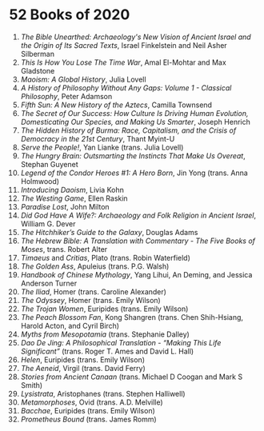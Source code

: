 # 52 Books of 2020

1. *The Bible Unearthed: Archaeology's New Vision of Ancient Israel and the Origin of Its Sacred Texts*, Israel Finkelstein and Neil Asher Silberman
2. *This Is How You Lose The Time War*, Amal El-Mohtar and Max Gladstone
3. *Maoism: A Global History*, Julia Lovell
4. *A History of Philosophy Without Any Gaps: Volume 1 - Classical Philosophy*, Peter Adamson
5. *Fifth Sun: A New History of the Aztecs*, Camilla Townsend
6. *The Secret of Our Success: How Culture Is Driving Human Evolution, Domesticating Our Species, and Making Us Smarter*, Joseph Henrich
7. *The Hidden History of Burma: Race, Capitalism, and the Crisis of Democracy in the 21st Century*, Thant Myint-U
8. *Serve the People!*, Yan Lianke (trans. Julia Lovell)
9. *The Hungry Brain: Outsmarting the Instincts That Make Us Overeat*, Stephan Guyenet
10. *Legend of the Condor Heroes #1: A Hero Born*, Jin Yong (trans. Anna Holmwood)
11. *Introducing Daoism*, Livia Kohn
12. *The Westing Game*, Ellen Raskin
13. *Paradise Lost*, John Milton
14. *Did God Have A Wife?: Archaeology and Folk Religion in Ancient Israel*, William G. Dever
15. *The Hitchhiker’s Guide to the Galaxy*, Douglas Adams
16. *The Hebrew Bible: A Translation with Commentary - The Five Books of Moses*, trans. Robert Alter
17. *Timaeus* and *Critias*, Plato (trans. Robin Waterfield)
18. *The Golden Ass*, Apuleius (trans. P.G. Walsh)
19. *Handbook of Chinese Mythology*, Yang Lihui, An Deming, and Jessica Anderson Turner
20. *The Iliad*, Homer (trans. Caroline Alexander)
21. *The Odyssey*, Homer (trans. Emily Wilson)
22. *The Trojan Women*, Euripides (trans. Emily Wilson)
23. *The Peach Blossom Fan*, Kong Shangren (trans. Chen Shih-Hsiang, Harold Acton, and Cyril Birch)
24. *Myths from Mesopotamia* (trans. Stephanie Dalley)
25. *Dao De Jing: A Philosophical Translation - “Making This Life Significant”* (trans. Roger T. Ames and David L. Hall)
26. *Helen*, Euripides (trans. Emily Wilson)
27. *The Aeneid*, Virgil (trans. David Ferry)
28. *Stories from Ancient Canaan* (trans. Michael D Coogan and Mark S Smith)
29. *Lysistrata*, Aristophanes (trans. Stephen Halliwell)
30. *Metamorphoses*, Ovid (trans. A.D. Melville)
31. *Bacchae*, Euripides (trans. Emily Wilson)
32. *Prometheus Bound* (trans. James Romm)

